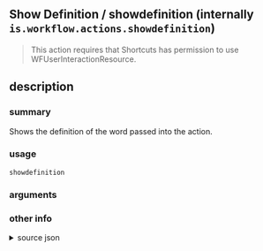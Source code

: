 
## Show Definition / showdefinition (internally `is.workflow.actions.showdefinition`)


> This action requires that Shortcuts has permission to use WFUserInteractionResource.


## description
### summary
Shows the definition of the word passed into the action.


### usage
`showdefinition `

### arguments


### other info

<details><summary>source json</summary>
```json
{
	"ActionClass": "WFShowDefinitionAction",
	"ActionKeywords": [
		"define",
		"word",
		"dictionary",
		"lookup",
		"term"
	],
	"Category": "Text",
	"CreationDate": "2015-01-11T06:00:00.000Z",
	"Description": {
		"DescriptionSummary": "Shows the definition of the word passed into the action."
	},
	"IconName": "Dictionary.png",
	"Input": {
		"Multiple": false,
		"Required": true,
		"Types": [
			"NSString"
		]
	},
	"InputPassthrough": true,
	"Name": "Show Definition",
	"RequiredResources": [
		"WFUserInteractionResource"
	],
	"UserInterfaces": [
		"UIKit",
		"AppKit"
	]
}
```
</details>
